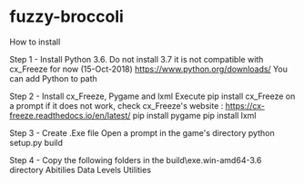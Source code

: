 # fuzzy-broccoli
How to install

Step 1 - Install Python 3.6. Do not install 3.7 it is not compatible with cx_Freeze for now (15-Oct-2018)
https://www.python.org/downloads/
You can add Python to path

Step 2 - Install cx_Freeze, Pygame and lxml
Execute pip install cx_Freeze on a prompt
if it does not work, check cx_Freeze's website : https://cx-freeze.readthedocs.io/en/latest/
pip install pygame
pip install lxml

Step 3 - Create .Exe file
Open a prompt in the game's directory
python setup.py build

Step 4 - Copy the following folders in the build\exe.win-amd64-3.6 directory
Abitilies
Data
Levels
Utilities
